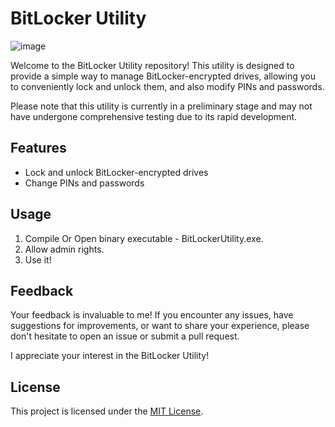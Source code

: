 # BitLocker Utility

![image](https://github.com/TechnoGollum/BitLockerUtility/assets/141333180/4e93059e-8a86-44ec-8782-41586d4527f0)

Welcome to the BitLocker Utility repository! This utility is designed to provide a simple way to manage BitLocker-encrypted drives, allowing you to conveniently lock and unlock them, and also modify PINs and passwords.

Please note that this utility is currently in a preliminary stage and may not have undergone comprehensive testing due to its rapid development.

## Features

- Lock and unlock BitLocker-encrypted drives
- Change PINs and passwords

## Usage

1. Compile Or Open binary executable - BitLockerUtility.exe.
2. Allow admin rights.
3. Use it!


## Feedback

Your feedback is invaluable to me! If you encounter any issues, have suggestions for improvements, or want to share your experience, please don't hesitate to open an issue or submit a pull request.

I appreciate your interest in the BitLocker Utility!

## License

This project is licensed under the [MIT License](LICENSE).
